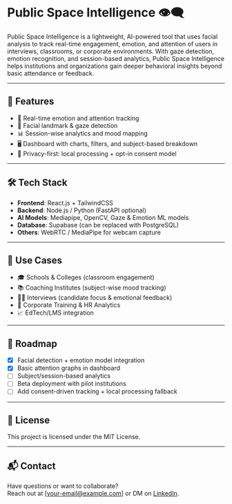 # Public Space Intelligence 👁️‍🗨️

Public Space Intelligence is a lightweight, AI-powered tool that uses facial analysis to track real-time engagement, emotion, and attention of users in interviews, classrooms, or corporate environments. With gaze detection, emotion recognition, and session-based analytics, Public Space Intelligence helps institutions and organizations gain deeper behavioral insights beyond basic attendance or feedback.

---

## 🚀 Features

- 🎯 Real-time emotion and attention tracking
- 🧠 Facial landmark & gaze detection
- 📊 Session-wise analytics and mood mapping
- 🖥️ Dashboard with charts, filters, and subject-based breakdown
- 🔐 Privacy-first: local processing + opt-in consent model

---

## 🛠️ Tech Stack

- **Frontend**: React.js + TailwindCSS  
- **Backend**: Node.js / Python (FastAPI optional)  
- **AI Models**: Mediapipe, OpenCV, Gaze & Emotion ML models  
- **Database**: Supabase (can be replaced with PostgreSQL)  
- **Others**: WebRTC / MediaPipe for webcam capture

---

## 💼 Use Cases

- 🎓 Schools & Colleges (classroom engagement)
- 📚 Coaching Institutes (subject-wise mood tracking)
- 🧑‍💼 Interviews (candidate focus & emotional feedback)
- 🏢 Corporate Training & HR Analytics
- 📈 EdTech/LMS integration

---

## 📅 Roadmap

- [x] Facial detection + emotion model integration
- [x] Basic attention graphs in dashboard
- [ ] Subject/session-based analytics
- [ ] Beta deployment with pilot institutions
- [ ] Add consent-driven tracking + local processing fallback

---

## 📄 License

This project is licensed under the MIT License.

---

## 📬 Contact

Have questions or want to collaborate?  
Reach out at [your-email@example.com] or DM on [LinkedIn](https://linkedin.com/in/yourprofile).

